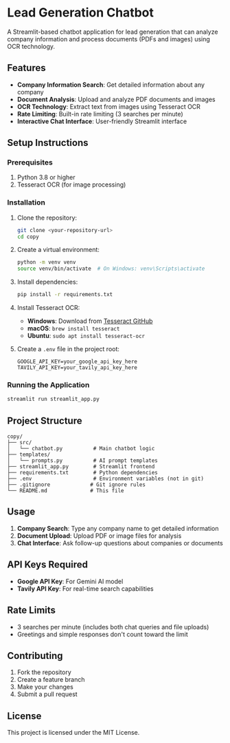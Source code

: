 # Lead Generation Chatbot

A Streamlit-based chatbot application for lead generation that can analyze company information and process documents (PDFs and images) using OCR technology.

## Features

- **Company Information Search**: Get detailed information about any company
- **Document Analysis**: Upload and analyze PDF documents and images
- **OCR Technology**: Extract text from images using Tesseract OCR
- **Rate Limiting**: Built-in rate limiting (3 searches per minute)
- **Interactive Chat Interface**: User-friendly Streamlit interface

## Setup Instructions

### Prerequisites

1. Python 3.8 or higher
2. Tesseract OCR (for image processing)

### Installation

1. Clone the repository:
   ```bash
   git clone <your-repository-url>
   cd copy
   ```

2. Create a virtual environment:
   ```bash
   python -m venv venv
   source venv/bin/activate  # On Windows: venv\Scripts\activate
   ```

3. Install dependencies:
   ```bash
   pip install -r requirements.txt
   ```

4. Install Tesseract OCR:
   - **Windows**: Download from [Tesseract GitHub](https://github.com/UB-Mannheim/tesseract/wiki)
   - **macOS**: `brew install tesseract`
   - **Ubuntu**: `sudo apt install tesseract-ocr`

5. Create a `.env` file in the project root:
   ```env
   GOOGLE_API_KEY=your_google_api_key_here
   TAVILY_API_KEY=your_tavily_api_key_here
   ```

### Running the Application

```bash
streamlit run streamlit_app.py
```

## Project Structure

```
copy/
├── src/
│   └── chatbot.py          # Main chatbot logic
├── templates/
│   └── prompts.py          # AI prompt templates
├── streamlit_app.py        # Streamlit frontend
├── requirements.txt        # Python dependencies
├── .env                    # Environment variables (not in git)
├── .gitignore             # Git ignore rules
└── README.md              # This file
```

## Usage

1. **Company Search**: Type any company name to get detailed information
2. **Document Upload**: Upload PDF or image files for analysis
3. **Chat Interface**: Ask follow-up questions about companies or documents

## API Keys Required

- **Google API Key**: For Gemini AI model
- **Tavily API Key**: For real-time search capabilities

## Rate Limits

- 3 searches per minute (includes both chat queries and file uploads)
- Greetings and simple responses don't count toward the limit

## Contributing

1. Fork the repository
2. Create a feature branch
3. Make your changes
4. Submit a pull request

## License

This project is licensed under the MIT License.